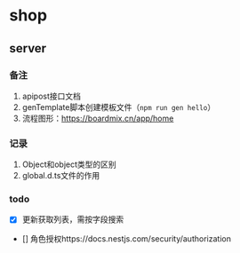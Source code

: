 # shop

## server

### 备注
1. apipost接口文档
2. genTemplate脚本创建模板文件（`npm run gen hello`）
3. 流程图形：https://boardmix.cn/app/home

### 记录
1. Object和object类型的区别
2. global.d.ts文件的作用

### todo
- [x] 更新获取列表，需按字段搜索
- [] 角色授权https://docs.nestjs.com/security/authorization
